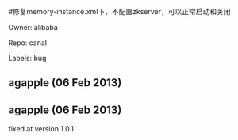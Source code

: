 #修复memory-instance.xml下，不配置zkserver，可以正常启动和关闭

Owner: alibaba

Repo: canal

Labels: bug 

## agapple (06 Feb 2013)



## agapple (06 Feb 2013)

fixed at version 1.0.1


